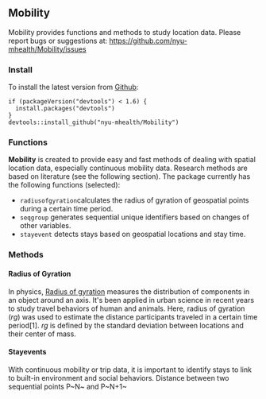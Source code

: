 ## Mobility

Mobility provides functions and methods to study location data. 
Please report bugs or suggestions at: https://github.com/nyu-mhealth/Mobility/issues

### Install

To install the latest version from [Github](https://github.com/nyu-mhealth/Mobility/tree/master): 
```
if (packageVersion("devtools") < 1.6) {
  install.packages("devtools")
}
devtools::install_github("nyu-mhealth/Mobility")
```

### Functions

**Mobility** is created to provide easy and fast methods of dealing with spatial location data, especially continuous mobility data. Research methods are based on literature (see the following section). The package currently has the following functions (selected): 

* `radiusofgyration`calculates the radius of gyration of geospatial points during a certain time period. 
* `seqgroup` generates sequential unique identifiers based on changes of other variables. 
* `stayevent` detects stays based on geospatial locations and stay time. 

### Methods

#### Radius of Gyration

In physics, [Radius of gyration](https://en.wikipedia.org/wiki/Radius_of_gyration) measures the distribution of components in an object around an axis. It's been applied in urban science in recent years to study travel behaviors of human and animals. Here, radius of gyration (*rg*) was used to estimate the distance participants traveled in a certain time period[1].  *rg* is defined by the standard deviation between locations and their center of mass. 

#### Stayevents

With continuous mobility or trip data, it is important to identify stays to link to built-in environment and social behaviors. Distance between two sequential points P~N~ and P~N+1~
